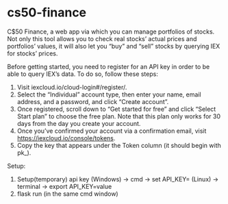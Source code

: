 # cs50-finance
C$50 Finance, a web app via which you can manage portfolios of stocks. Not only this tool allows you to check real stocks’ actual prices and portfolios’ values, it will also let you “buy” and “sell” stocks by querying IEX for stocks’ prices.

Before getting started, you need to register for an API key in order to be able to query IEX’s data. To do so, follow these steps:

1. Visit iexcloud.io/cloud-login#/register/.
2. Select the “Individual” account type, then enter your name, email address, and a password, and click “Create account”.
3. Once registered, scroll down to “Get started for free” and click “Select Start plan” to choose the free plan. Note that this plan only works for 30 days from the day you create your account.
4. Once you’ve confirmed your account via a confirmation email, visit https://iexcloud.io/console/tokens.
5. Copy the key that appears under the Token column (it should begin with pk_).

Setup:

1. Setup(temporary) api key (Windows) -> cmd ->  set API_KEY=<api-key>
                            (Linux)   -> terminal -> export API_KEY=value
2. flask run (in the same cmd window)  
